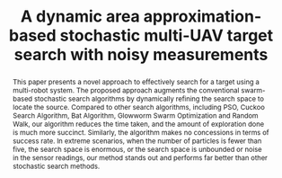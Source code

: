 ---
layout: project-page-new
title: "A dynamic area approximation-based stochastic multi-UAV target search with noisy measurements"
authors:
  - name: P. Gokul
    sup: 1
  - name: K. Harikumar
    sup: 2
  - name: J. Senthilnath
    sup: 3
affiliations:
  - name: Manipal Instituteof Technology, Manipal
    link: https://www.manipal.edu/mit.html
    sup: 1
  - name: Robotics Research Center, IIIT Hyderabad, India
    link: https://robotics.iiit.ac.in
    sup: 2
  - name: Institute for Infocomm Research (I2R), A*STAR, Singapore
    link: https://www.a-star.edu.sg/i2r
    sup: #
permalink: /publications/2024/P_A-dynamic-area/
abstract: "This paper presents a novel approach to effectively search for a target using a multi-robot system. The proposed approach augments the conventional swarm-based stochastic search algorithms by dynamically refining the search space to locate the source. Compared to other search algorithms, including PSO, Cuckoo Search Algorithm, Bat Algorithm, Glowworm Swarm Optimization and Random Walk, our algorithm reduces the time taken, and the amount of exploration done is much more succinct. Similarly, the algorithm makes no concessions in terms of success rate. In extreme scenarios, when the number
of particles is fewer than five, the search space is enormous, or the search space is unbounded or noise in the sensor readings, our method stands out and performs far better than other stochastic search methods."
#project_page: https://ensemble-of-costs-diffusion.github.io/
paper: https://ieeexplore.ieee.org/stamp/stamp.jsp?arnumber=10557107
#code: https://github.com/vishal-2000/EDMP
#supplement: https://clipgraphs.github.io/static/pdfs/Supplementary.pdf
#video: https://www.youtube.com/watch?v=ITo8rMInatk&feature=youtu.be
#iframe: https://www.youtube.com/embed/ITo8rMInatk
#demo: https://anyloc.github.io/#interactive_demo

---